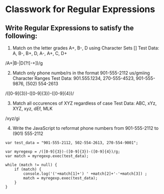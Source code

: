# Classwork for Regular Expressions

## Write Regular Expressions to satisfy the following:

1. Match on the letter grades A+, B-, D using Character Sets []
Test Data: A, B-, B+, D, A-, A+, C, D+

/A\+|B-|D(?![\-+])/g

2. Match only phone numbe/rs in the format 901-555-2112 us/gmiing Character Ranges
Test Data: 901.555.1234, 270-555-4523, 901-555-9876, (502) 554-2613 

/([0-9]{3})-([0-9]{3})-([0-9]{4})/

3. Match all occurences of XYZ regardless of case
Test Data: ABC, xYz, XYZ, xyz, dEf, MLK

/xyz/gi

4. Write the JavaScript to reformat phone numbers from 901-555-2112 to (901) 555-2112

```
var test_data = "901-555-2112, 502-554-2613, 270-554-9001";

var myregexp = /([0-9]{3})-([0-9]{3})-([0-9]{4})/g;
var match = myregexp.exec(test_data);

while (match != null) {  
    if (match) {
        console.log('('+match[1]+') ' +match[2]+'-'+match[3]) ;
        match = myregexp.exec(test_data);
    }
}

```
